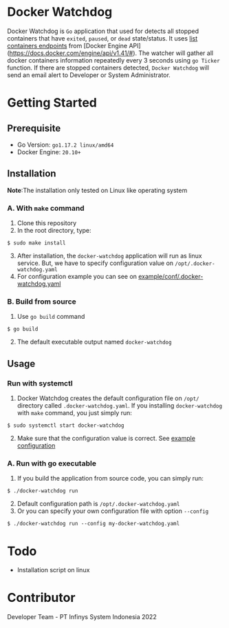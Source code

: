 # Docker Watchdog

Docker Watchdog is `Go` application that used for detects all stopped containers that have `exited`, `paused`, or `dead` state/status.
It uses [list containers endpoints](https://docs.docker.com/engine/api/v1.41/#operation/ContainerList) from
[Docker Engine API] (https://docs.docker.com/engine/api/v1.41/#).
The watcher will gather all docker containers information repeatedly every 3 seconds using `go Ticker` function.
If there are stopped containers detected, `Docker Watchdog` will send an email alert to Developer or System Administrator.

# Getting Started

## Prerequisite
* Go Version: `go1.17.2 linux/amd64`
* Docker Engine: `20.10+`

## Installation

**Note**:The installation only tested on Linux like operating system

### A. With `make` command
1. Clone this repository
2. In the root directory, type:
```shell
$ sudo make install
```
3. After installation, the `docker-watchdog` application will run as linux service. But, we have to specify configuration value
on `/opt/.docker-watchdog.yaml`
4. For configuration example you can see on [example/conf/.docker-watchdog.yaml](./example/conf/.docker-watchdog.example.yaml)

### B. Build from source
1. Use `go build` command
```shell
$ go build
```
2. The default executable output named `docker-watchdog`

## Usage

### Run with systemctl
1. Docker Watchdog creates the default configuration file on `/opt/` directory called `.docker-watchdog.yaml`.
If you installing `docker-watchdog` with `make` command, you just simply run:
```shell
$ sudo systemctl start docker-watchdog
```
2. Make sure that the configuration value is correct. See [example configuration](./example/conf/.docker-watchdog.example.yaml)

### A. Run with go executable

1. If you build the application from source code, you can simply run:
```shell
$ ./docker-watchdog run
```
2. Default configuration path is `/opt/.docker-watchdog.yaml`
3. Or you can specify your own configuration file with option `--config` 
```shell
$ ./docker-watchdog run --config my-docker-watchdog.yaml
```

# Todo

* Installation script on linux

# Contributor

Developer Team - PT Infinys System Indonesia 2022
